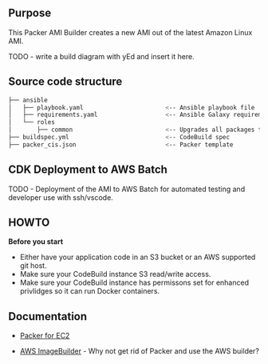 ## Purpose

This Packer AMI Builder creates a new AMI out of the latest Amazon Linux AMI.

TODO - write a build diagram with yEd and insert it here.

## Source code structure

```bash
├── ansible
│   ├── playbook.yaml                       <-- Ansible playbook file
│   ├── requirements.yaml                   <-- Ansible Galaxy requirements containing additional Roles to be used (CIS, Cloudwatch Logs)
│   └── roles
│       ├── common                          <-- Upgrades all packages through ``yum``
├── buildspec.yml                           <-- CodeBuild spec 
├── packer_cis.json                         <-- Packer template
```

## CDK Deployment to AWS Batch
TODO - Deployment of the AMI to AWS Batch for automated testing and developer use with ssh/vscode.

## HOWTO

**Before you start**

* Either have your application code in an S3 bucket or an AWS supported git host.
* Make sure your CodeBuild instance S3 read/write access.
* Make sure your CodeBuild instance has permissons set for enhanced privlidges so it can run Docker containers.


## Documentation
* [Packer for EC2](https://www.packer.io/docs/builders/amazon)

* [AWS ImageBuilder](https://www.youtube.com/watch?v=K5d2VdByohs) - Why not get rid of Packer and use the AWS builder?
